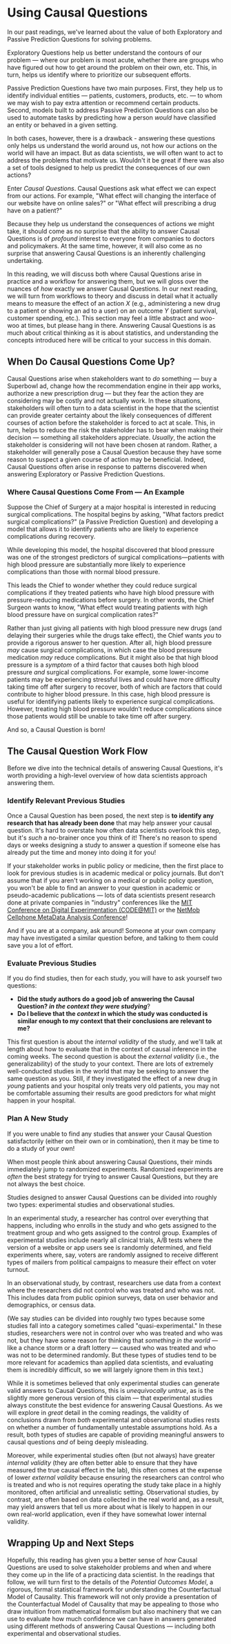 # Using Causal Questions

In our past readings, we've learned about the value of both Exploratory and Passive Prediction Questions for solving problems. 

Exploratory Questions help us better understand the contours of our problem — where our problem is most acute, whether there are groups who have figured out how to get around the problem on their own, etc. This, in turn, helps us identify where to prioritize our subsequent efforts.

Passive Prediction Questions have two main purposes. First, they help us to identify individual entities — patients, customers, products, etc. — to whom we may wish to pay extra attention or recommend certain products. Second, models built to address Passive Prediction Questions can also be used to automate tasks by predicting how a person *would* have classified an entity or behaved in a given setting.

In both cases, however, there is a drawback - answering these questions only helps us understand the world around us, not how our actions on the world will have an impact. But as data scientists, we will often want to act to address the problems that motivate us. Wouldn't it be great if there was also a set of tools designed to help us predict the consequences of our own actions?

Enter *Causal Questions*. Causal Questions ask what effect we can expect from our actions. For example, "What effect will changing the interface of our website have on online sales?" or "What effect will prescribing a drug have on a patient?" 

Because they help us understand the consequences of actions we might take, it should come as no surprise that the ability to answer Causal Questions is of *profound* interest to everyone from companies to doctors and policymakers. At the same time, however, it will also come as no surprise that answering Causal Questions is an inherently challenging undertaking.

In this reading, we will discuss both where Causal Questions arise in practice and a workflow for answering them, but we will gloss over the nuances of *how* exactly we answer Causal Questions. In our next reading, we will turn from workflows to theory and discuss in detail what it actually means to measure the effect of an action $X$ (e.g., administering a new drug to a patient or showing an ad to a user) on an outcome $Y$ (patient survival, customer spending, etc.). This section may feel a little abstract and woo-woo at times, but please hang in there. Answering Causal Questions is as much about critical thinking as it is about statistics, and understanding the concepts introduced here will be critical to your success in this domain.

## When Do Causal Questions Come Up?

Causal Questions arise when stakeholders want to *do* something — buy a Superbowl ad, change how the recommendation engine in their app works, authorize a new prescription drug — but they fear the action they are considering may be costly and not actually work. In these situations, stakeholders will often turn to a data scientist in the hope that the scientist can provide greater certainty about the likely consequences of different courses of action before the stakeholder is forced to act at scale. This, in turn, helps to reduce the risk the stakeholder has to bear when making their decision — something all stakeholders appreciate.
*Usually*, the action the stakeholder is considering will not have been chosen at random. Rather, a stakeholder will generally pose a Causal Question because they have some reason to suspect a given course of action may be beneficial. Indeed, Causal Questions often arise in response to patterns discovered when answering Exploratory or Passive Prediction Questions.

### Where Causal Questions Come From — An Example

Suppose the Chief of Surgery at a major hospital is interested in reducing surgical complications. The hospital begins by asking, "What factors predict surgical complications?" (a Passive Prediction Question) and developing a model that allows it to identify patients who are likely to experience complications during recovery.

While developing this model, the hospital discovered that blood pressure was one of the strongest predictors of surgical complications—patients with high blood pressure are substantially more likely to experience complications than those with normal blood pressure.

This leads the Chief to wonder whether they could reduce surgical complications if they treated patients who have high blood pressure with pressure-reducing medications before surgery. In other words, the Chief Surgeon wants to know, "What effect would treating patients with high blood pressure have on surgical complication rates?"

Rather than just giving all patients with high blood pressure new drugs (and delaying their surgeries while the drugs take effect), the Chief wants *you* to provide a rigorous answer to her question. After all, high blood pressure *may* cause surgical complications, in which case the blood pressure medication *may* reduce complications. But it might also be that high blood pressure is a *symptom* of a third factor that causes both high blood pressure *and* surgical complications. For example, some lower-income patients may be experiencing stressful lives and could have more difficulty taking time off after surgery to recover, both of which are factors that could contribute to higher blood pressure. In this case, high blood pressure is useful for identifying patients likely to experience surgical complications. However, treating high blood pressure wouldn’t reduce complications since those patients would still be unable to take time off after surgery.

And so, a Causal Question is born!


<!-- 
## The Two-Fold Challenge of Causal Questions

For reasons we will detail in the next reading, answering Causal Questions is an inherently difficult task for deep epistemological reasons. In short, getting high *internal validity* when trying to answer Causal Questions is really hard, but answering Causal Questions almost always comes with significant external validity challenges as well. 

Why? Risk aversion!

The situations in which stakeholders ask data scientists to answer Causal Questions are precisely those in which stakeholders are afraid to "just try it" at full scale. Causal Questions usually arise when it’s too risky to try something at scale and a stakeholder wants you to "de-risk" their choice.

As a result, data scientists almost always have to generate an answer to a risky question, and where they aren’t allowed to try things at scale. Instead, they have to generate answers with small studies while ensuring external validity to the context the stakeholder cares about.

### The External Validity Challenge: An Example

Suppose you work for a medical device company in Boston that wants the US Food and Drug Administration (FDA) to authorize a new cochlear implant your company has developed. For reference, a cochlear implant is a partially surgically implanted device for helping those with certain types of hearing loss regain hearing. Before authorizing the device, the FDA wants to be sure that it's safe and effective — in other words, it wants to know what the *effect* of authorizing the device for patients throughout the United States would be on patient health.

Your job, therefore, is to conduct a study that (a) convincingly measures the effect of the device on patients (has high internal validity), *and* (b) does so in a way that convinces the FDA that the findings from your study are likely to be the same as what would be seen if the device were being used across the United States (has external validity to the context the FDAs cares about).

In medical trials, internal validity is usually ensured by conducting a randomized experiment — referred to as a Randomized Control Trial (RCT) in medical circles — according to a set of FDA requirements. We'll discuss what features must be present for us to have confidence in the results of a randomized experiment soon, but they include making sure that there are similar people in both the control group and the treatment group in terms of things we can measure (age, gender, etc.). This ensures we avoid an unlikely (and statistically unfortunate) situation, like only men ending up in the control group and only women ending up in the treatment group. This additionally helps us feel confident that people were truly randomly assigned to control and treatment groups.

External validity, by contrast, comes from things like *who* is enrolled in the trial. The average age of children getting cochlear implants is between 2 and 3, so if your study only included children between 12 and 18 months of age, the FDA may worry that the results of the study would not *generalize* to the US population as a whole.

In the context of a clinical trial, this issue of external validity may seem easy to address — just get a sample of people who "look like" the US population (when applying for US FDA approval)! Historically, however, [women](https://www.theguardian.com/lifeandstyle/2015/apr/30/fda-clinical-trials-gender-gap-epa-nih-institute-of-medicine-cardiovascular-disease)[^women_enrollment] and [minorities](https://www.thelancet.com/journals/lanam/article/PIIS2667-193X(22)00069-2/fulltext) have been underrepresented in clinical trial participants.[^minority_enrollment] Moreover, the people designing clinical trials often limit enrollment to participants who (aside from the specific condition being treated) are healthy to avoid complications. This reduction in complications may increase the *internal* validity, but as many patients face more than one health challenge, it may reduce external validity.

[^women_enrollment]: In 1977, the FDA banned enrollment of women of "childbearing potential" from Phase 1 and Phase 2 clinical trials in the [interest of avoiding birth defects](https://www.womenshealth.gov/30-achievements/04#:~:text=In%201977%2C%20the%20FDA%20issued,thalidomide\)%20causing%20serious%20birth%20defects.).

[^minority_enrollment]: This seems likely to be due, in part, to hesitancy to enroll in clinical trials by individuals aware of past abuses of minority patients, as in the [Tuskegee Syphilis Study](https://www.cdc.gov/tuskegee/index.html).

Outside of drug or medical device trials, however, external validity can be much harder to establish. For example, the functionality of many internet services and apps depends on network effects — testing out a new social feature on Instagram by making it available to only a handful of users in a randomized trial (an A/B test, in the language of tech companies) may not give you a meaningful sense of how the feature would be used if it was visible to all users. The way that bank customers use a new budgeting app in the context of a two-week study may not be indicative of how they would use it over the long run when the feature is no longer new. -->

## The Causal Question Work Flow

Before we dive into the technical details of answering Causal Questions, it's worth providing a high-level overview of how data scientists approach answering them.

### Identify Relevant Previous Studies

Once a Causal Question has been posed, the next step is **to identify any research that has already been done** that may help answer your causal question. It's hard to overstate how often data scientists overlook this step, but it's *such* a no-brainer once you think of it! There's no reason to spend days or weeks designing a study to answer a question if someone else has already put the time and money into doing it for you!

If your stakeholder works in public policy or medicine, then the first place to look for previous studies is in academic medical or policy journals. But don't assume that if you aren't working on a medical or public policy question, you won't be able to find an answer to your question in academic or pseudo-academic publications — lots of data scientists present research done at private companies in "industry" conferences like the [MIT Conference on Digital Experimentation (CODE@MIT)](https://ide.mit.edu/events/2022-conference-on-digital-experimentation-mit-codemit/) or the [NetMob Cellphone MetaData Analysis Conference](https://netmob.org/)!

And if you are at a company, ask around! Someone at your own company may have investigated a similar question before, and talking to them could save you a lot of effort.

### Evaluate Previous Studies

If you do find studies, then for each study, you will have to ask yourself two questions:

- **Did the study authors do a good job of answering the Causal Question? *in the context they were studying***?
- **Do I believe that the *context* in which the study was conducted is similar enough to my context that their conclusions are relevant to me?**

This first question is about the *internal validity* of the study, and we'll talk at length about how to evaluate that in the context of causal inference in the coming weeks. The second question is about the *external validity* (i.e., the generalizability) of the study to your context. There are lots of extremely well-conducted studies in the world that may be seeking to answer the same question as you. Still, if they investigated the effect of a new drug in *young* patients and your hospital only treats very old patients, you may not be comfortable assuming their results are good predictors for what might happen in your hospital.

### Plan A New Study

If you were unable to find any studies that answer your Causal Question satisfactorily (either on their own or in combination), then it may be time to do a study of your own!

When most people think about answering Causal Questions, their minds immediately jump to randomized experiments. Randomized experiments are *often* the best strategy for trying to answer Causal Questions, but they are not always the best choice.

Studies designed to answer Causal Questions can be divided into roughly two types: experimental studies and observational studies.

In an experimental study, a researcher has control over everything that happens, including who enrolls in the study and who gets assigned to the treatment group and who gets assigned to the control group. Examples of experimental studies include nearly all clinical trials, A/B tests where the version of a website or app users see is randomly determined, and field experiments where, say, voters are randomly assigned to receive different types of mailers from political campaigns to measure their effect on voter turnout.

In an observational study, by contrast, researchers use data from a context where the researchers did not control who was treated and who was not. This includes data from public opinion surveys, data on user behavior and demographics, or census data.

(We say studies can be divided into roughly two types because some studies fall into a category sometimes called "quasi-experimental." In these studies, researchers were not in control over who was treated and who was not, but they have some reason for thinking that *something in the world* — like a chance storm or a draft lottery — caused who was treated and who was not to be determined randomly. But these types of studies tend to be more relevant for academics than applied data scientists, and evaluating them is incredibly difficult, so we will largely ignore them in this text.)


While it is sometimes believed that only experimental studies can generate valid answers to Causal Questions, this is *unequivocally untrue*, as is the slightly more generous version of this claim — that experimental studies always constitute the best evidence for answering Causal Questions. As we will explore in *great* detail in the coming readings, the validity of conclusions drawn from *both* experimental and observational studies rests on whether a number of fundamentally untestable assumptions hold. As a result, both types of studies are capable of providing meaningful answers to causal questions *and* of being deeply misleading.

Moreover, while experimental studies often (but not always) have greater *internal validity* (they are often better able to ensure that they have measured the true causal effect in the lab), this often comes at the expense of lower *external validity* because ensuring the researchers can control who is treated and who is not requires operating the study take place in a highly monitored, often artificial and unrealistic setting. Observational studies, by contrast, are often based on data collected in the real world and, as a result, may yield answers that tell us more about what is likely to happen in our own real-world application, even if they have somewhat lower internal validity.

## Wrapping Up and Next Steps

Hopefully, this reading has given you a better sense of *how* Causal Questions are used to solve stakeholder problems and when and where they come up in the life of a practicing data scientist. In the readings that follow, we will turn first to the details of the *Potential Outcomes Model*, a rigorous, formal statistical framework for understanding the Counterfactual Model of Causality. This framework will not only provide a presentation of the Counterfactual Model of Causality that may be appealing to those who draw intuition from mathematical formalism but also machinery that we can use to evaluate how much confidence we can have in answers generated using different methods of answering Causal Questions — including both experimental and observational studies.
